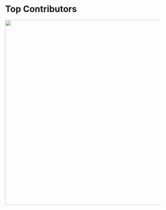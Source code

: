 # Top Contributors
<p>
  <img src="https://api.vaunt.dev/v1/github/entities/keploy/repositories/keploy/contributors?format=svg&limit=50" width="600" />
</p>
